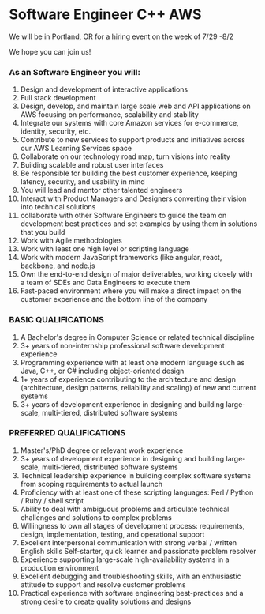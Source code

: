 # Software Engineer C++ AWS

We will be in Portland, OR for a hiring event on the week of 7/29 -8/2

We hope you can join us!

 

### As an Software Engineer you will:

1. Design and development of interactive applications
1. Full stack development
1. Design, develop, and maintain large scale web and API applications on AWS focusing on performance, scalability and stability
1. Integrate our systems with core Amazon services for e-commerce, identity, security, etc.
1. Contribute to new services to support products and initiatives across our AWS Learning Services space
1. Collaborate on our technology road map, turn visions into reality
1. Building scalable and robust user interfaces
1. Be responsible for building the best customer experience, keeping latency, security, and usability in mind
1. You will lead and mentor other talented engineers
1. Interact with Product Managers and Designers converting their vision into technical solutions
1. collaborate with other Software Engineers to guide the team on development best practices and set examples by using them in solutions that you build
1. Work with Agile methodologies
1. Work with least one high level or scripting language
1. Work with modern JavaScript frameworks (like angular, react, backbone, and node.js
1. Own the end-to-end design of major deliverables, working closely with a team of SDEs and Data Engineers to execute them
1. Fast-paced environment where you will make a direct impact on the customer experience and the bottom line of the company

### BASIC QUALIFICATIONS

1. A Bachelor's degree in Computer Science or related technical discipline
1. 3+ years of non-internship professional software development experience
1. Programming experience with at least one modern language such as Java, C++, or C# including object-oriented design
1. 1+ years of experience contributing to the architecture and design (architecture, design patterns, reliability and scaling) of new and current systems
1. 3+ years of development experience in designing and building large-scale, multi-tiered, distributed software systems

### PREFERRED QUALIFICATIONS

1. Master's/PhD degree or relevant work experience
1. 3+ years of development experience in designing and building large-scale, multi-tiered, distributed software systems
1. Technical leadership experience in building complex software systems from scoping requirements to actual launch
1. Proficiency with at least one of these scripting languages: Perl / Python / Ruby / shell script
1. Ability to deal with ambiguous problems and articulate technical challenges and solutions to complex problems
1. Willingness to own all stages of development process: requirements, design, implementation, testing, and operational support
1. Excellent interpersonal communication with strong verbal / written English skills Self-starter, quick learner and passionate problem resolver
1. Experience supporting large-scale high-availability systems in a production environment
1. Excellent debugging and troubleshooting skills, with an enthusiastic attitude to support and resolve customer problems
1. Practical experience with software engineering best-practices and a strong desire to create quality solutions and designs
